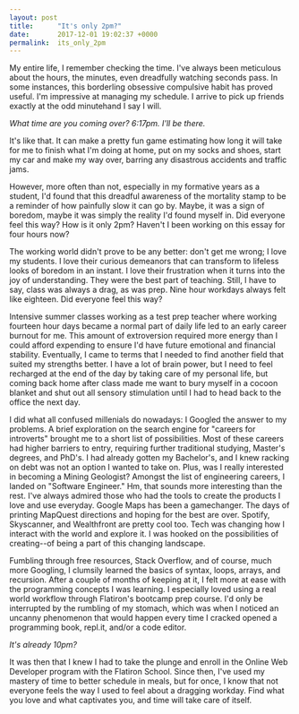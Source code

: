 ```yaml
---
layout: post
title:      "It's only 2pm?"
date:       2017-12-01 19:02:37 +0000
permalink:  its_only_2pm
---
```



My entire life, I remember checking the time. I've always been meticulous about the hours, the minutes, even dreadfully watching seconds pass. In some instances, this borderling obsessive compulsive habit has proved useful. I'm impressive at managing my schedule. I arrive to pick up friends exactly at the odd minutehand I say I will.

*What time are you coming over?*
*6:17pm. I'll be there.*

It's like that. It can make a pretty fun game estimating how long it will take for me to finish what I'm doing at home, put on my socks and shoes, start my car and make my way over, barring any disastrous accidents and traffic jams.

However, more often than not, especially in my formative years as a student, I'd found that this dreadful awareness of the mortality stamp to be a reminder of how painfully slow it can go by. Maybe, it was a sign of boredom, maybe it was simply the reality I'd found myself in. Did everyone feel this way? How is it only 2pm? Haven't I been working on this essay for four hours now?

The working world didn't prove to be any better: don't get me wrong; I love my students. I love their curious demeanors that can transform to lifeless looks of boredom in an instant. I love their frustration when it turns into the joy of understanding. They were the best part of teaching. Still, I have to say, class was always a drag, as was prep. Nine hour workdays always felt like eighteen. Did everyone feel this way?

Intensive summer classes working as a test prep teacher where working fourteen hour days became a normal part of daily life led to an early career burnout for me. This amount of extroversion required more energy than I could afford expending to ensure I'd have future emotional and financial stability. Eventually, I came to terms that I needed to find another field that suited my strengths better. I have a lot of brain power, but I need to feel recharged at the end of the day by taking care of my personal life, but coming back home after class made me want to bury myself in a cocoon blanket and shut out all sensory stimulation until I had to head back to the office the next day.

I did what all confused millenials do nowadays: I Googled the answer to my problems. A brief exploration on the search engine for "careers for introverts" brought me to a short list of possibilities. Most of these careers had higher barriers to entry, requiring further traditional studying, Master's degrees, and PhD's. I had already gotten my Bachelor's, and I knew racking on debt was not an option I wanted to take on. Plus, was I really interested in becoming a Mining Geologist? Amongst the list of engineering careers, I landed on "Software Engineer." Hm, that sounds more interesting than the rest. I've always admired those who had the tools to create the products I love and use everyday. Google Maps has been a gamechanger. The days of printing MapQuest directions and hoping for the best are over. Spotify, Skyscanner, and Wealthfront are pretty cool too. Tech was changing how I interact with the world and explore it. I was hooked on the possibilities of creating--of being a part of this changing landscape.

Fumbling through free resources, Stack Overflow, and of course, much more Googling, I clumsily learned the basics of syntax, loops, arrays, and recursion. After a couple of months of keeping at it, I felt more at ease with the programming concepts I was learning. I especially loved using a real world workflow through Flatiron's bootcamp prep course. I'd only be interrupted by the rumbling of my stomach, which was when I noticed an uncanny phenomenon that would happen every time I cracked opened a programming book, repl.it, and/or a code editor.

*It's already 10pm?*

It was then that I knew I had to take the plunge and enroll in the Online Web Developer program with the Flatiron School. Since then, I've used my mastery of time to better schedule in meals, but for once, I know that not everyone feels the way I used to feel about a dragging workday. Find what you love and what captivates you, and time will take care of itself.


